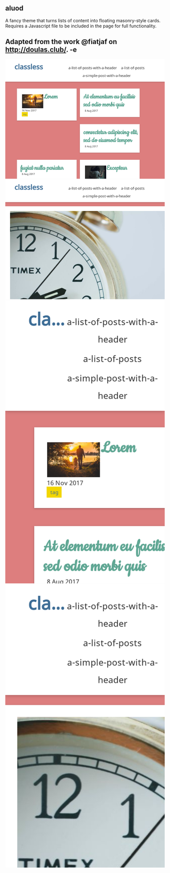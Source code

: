 ## aluod

A fancy theme that turns lists of content into floating masonry-style cards.
Requires a Javascript file to be included in the page for full functionality.

Adapted from the work @fiatjaf on http://doulas.club/.
-e 
---

![](screenshots/list.png)
![](screenshots/article.png)
![](screenshots/list-mobile.png)
![](screenshots/article-mobile.png)
